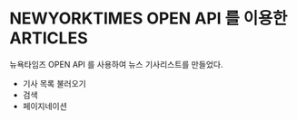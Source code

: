 # NEWYORKTIMES OPEN API 를 이용한 ARTICLES

뉴욕타임즈 OPEN API 를 사용하여 뉴스 기사리스트를 만들었다.


- 기사 목록 불러오기
- 검색
- 페이지네이션
